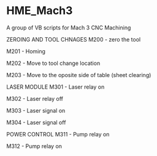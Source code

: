 # HME_Mach3
A group of VB scripts for Mach 3 CNC Machining 

ZEROING AND TOOL CHNAGES
M200 - zero the tool

M201 - Homing

M202 - Move to tool change location

M203 - Move to the oposite side of table (sheet clearing)


LASER MODULE
M301 - Laser relay on

M302 - Laser relay off

M303 - Laser signal on

M304 - Laser signal off


POWER CONTROL
M311 - Pump relay on

M312 - Pump relay on
